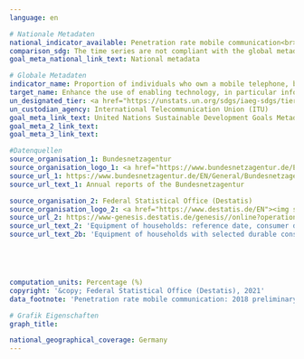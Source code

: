 ```yaml
---
language: en

# Nationale Metadaten
national_indicator_available: Penetration rate mobile communication<br>Private households with at least one mobile phone
comparison_sdg: The time series are not compliant with the global metadata, but provide additional information.
goal_meta_national_link_text: National metadata

# Globale Metadaten
indicator_name: Proportion of individuals who own a mobile telephone, by sex
target_name: Enhance the use of enabling technology, in particular information and communications technology, to promote the empowerment of women
un_designated_tier: <a href="https://unstats.un.org/sdgs/iaeg-sdgs/tier-classification/" title="Click here for more information on the UN tier classification.">Tier II</a>
un_custodian_agency: International Telecommunication Union (ITU)
goal_meta_link_text: United Nations Sustainable Development Goals Metadata
goal_meta_2_link_text: 
goal_meta_3_link_text: 

#Datenquellen
source_organisation_1: Bundesnetzagentur
source_organisation_logo_1: <a href="https://www.bundesnetzagentur.de/EN/Home/home_node.html"><img src="https://g205sdgs.github.io/sdg-indicators/public/OrgImgEn/bundesnetzagentur.png" alt="Logo bundesnetzagentur" style="height:60px; width:148px" /></a>
source_url_1: https://www.bundesnetzagentur.de/EN/General/Bundesnetzagentur/Publications/publications_node.htm
source_url_text_1: Annual reports of the Bundesnetzagentur

source_organisation_2: Federal Statistical Office (Destatis)
source_organisation_logo_2: <a href="https://www.destatis.de/EN"><img src="https://g205sdgs.github.io/sdg-indicators/public/OrgImgEn/destatis.png" alt="Logo destatis" style="height:60px; width:148px" /></a>
source_url_2: https://www-genesis.destatis.de/genesis//online?operation=table&code=63111-0001&bypass=true&language=en
source_url_text_2: 'Equipment of households: reference date, consumer durables – GENESIS online 63111-0001'
source_url_text_2b: 'Equipment of households with selected durable consumer goods (only available in German): "Ausstattung privater Haushalte mit ausgewählten Gebrauchsgütern" - Fachserie 15, Reihe 2'





computation_units: Percentage (%)
copyright: '&copy; Federal Statistical Office (Destatis), 2021'
data_footnote: 'Penetration rate mobile communication: 2018 preliminary data.'

# Grafik Eigenschaften
graph_title: 

national_geographical_coverage: Germany
---
```


<span></span>